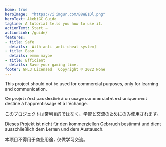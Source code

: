 ```yaml
---
home: true
heroImage:  "https://i.imgur.com/B8WE1Dl.png"
heroText: AkebiGC Guide
tagline: A tutorial tells you how to use it.
actionText: Start →
actionLink: /guide/
features:
- title: Safe
  details:  With anti [anti-cheat system]
- title: Easy
  details: emmm maybe
- title: Efficient
  details: Save your gaming time.
footer: GPL3 Licensed | Copyright © 2022 None
---
```

This project should not be used for commercial purposes, only for learning and communication.

Ce projet n'est pas destiné à un usage commercial et est uniquement destiné à l'apprentissage et à l'échange.

このプロジェクトは営利目的ではなく、学習と交流のためにのみ使用されます。

Dieses Projekt ist nicht für den kommerziellen Gebrauch bestimmt und dient ausschließlich dem Lernen und dem Austausch.

本项目不得用于商业用途，仅做学习交流。
